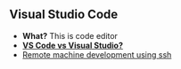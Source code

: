 ## Visual Studio Code
- **What?** This is code editor
- **[VS Code vs Visual Studio?](VSCode_vs_VisualStudio)**
- [Remote machine development using ssh](Access_Remote_Machine)
